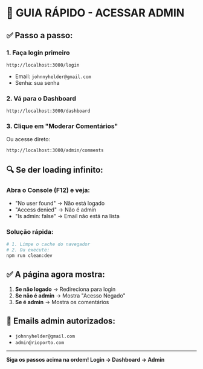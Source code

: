 # 🚀 GUIA RÁPIDO - ACESSAR ADMIN

## ✅ Passo a passo:

### 1. **Faça login primeiro**
```
http://localhost:3000/login
```
- Email: `johnnyhelder@gmail.com`
- Senha: sua senha

### 2. **Vá para o Dashboard**
```
http://localhost:3000/dashboard
```

### 3. **Clique em "Moderar Comentários"**
Ou acesse direto:
```
http://localhost:3000/admin/comments
```

## 🔍 Se der loading infinito:

### Abra o Console (F12) e veja:
- "No user found" → Não está logado
- "Access denied" → Não é admin
- "Is admin: false" → Email não está na lista

### Solução rápida:
```bash
# 1. Limpe o cache do navegador
# 2. Ou execute:
npm run clean:dev
```

## ✅ A página agora mostra:

1. **Se não logado** → Redireciona para login
2. **Se não é admin** → Mostra "Acesso Negado"
3. **Se é admin** → Mostra os comentários

## 📌 Emails admin autorizados:
- `johnnyhelder@gmail.com`
- `admin@rioporto.com`

---

**Siga os passos acima na ordem! Login → Dashboard → Admin**
